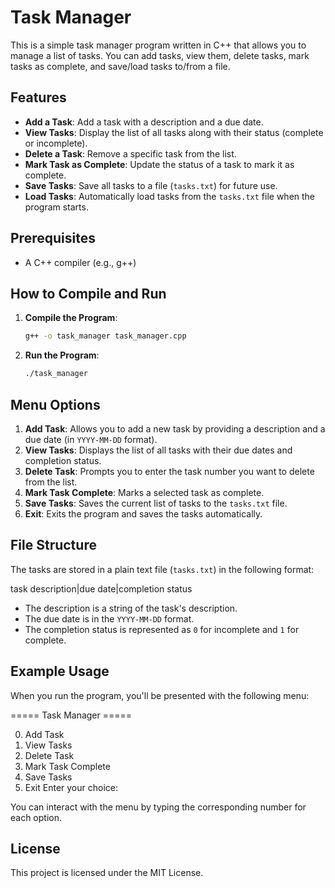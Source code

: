 # Task Manager

This is a simple task manager program written in C++ that allows you to manage a list of tasks. You can add tasks, view them, delete tasks, mark tasks as complete, and save/load tasks to/from a file.

## Features

- **Add a Task**: Add a task with a description and a due date.
- **View Tasks**: Display the list of all tasks along with their status (complete or incomplete).
- **Delete a Task**: Remove a specific task from the list.
- **Mark Task as Complete**: Update the status of a task to mark it as complete.
- **Save Tasks**: Save all tasks to a file (`tasks.txt`) for future use.
- **Load Tasks**: Automatically load tasks from the `tasks.txt` file when the program starts.

## Prerequisites

- A C++ compiler (e.g., g++)

## How to Compile and Run

1. **Compile the Program**:
    ```bash
    g++ -o task_manager task_manager.cpp

2. **Run the Program**:
    ```bash
    ./task_manager

## Menu Options

1. **Add Task**: Allows you to add a new task by providing a description and a due date (in `YYYY-MM-DD` format).
2. **View Tasks**: Displays the list of all tasks with their due dates and completion status.
3. **Delete Task**: Prompts you to enter the task number you want to delete from the list.
4. **Mark Task Complete**: Marks a selected task as complete.
5. **Save Tasks**: Saves the current list of tasks to the `tasks.txt` file.
0. **Exit**: Exits the program and saves the tasks automatically.

## File Structure

The tasks are stored in a plain text file (`tasks.txt`) in the following format:

task description|due date|completion status


- The description is a string of the task's description.
- The due date is in the `YYYY-MM-DD` format.
- The completion status is represented as `0` for incomplete and `1` for complete.

## Example Usage

When you run the program, you'll be presented with the following menu:

===== Task Manager =====

0. Add Task
1. View Tasks
2. Delete Task
3. Mark Task Complete
4. Save Tasks
5. Exit
Enter your choice:


You can interact with the menu by typing the corresponding number for each option.

## License

This project is licensed under the MIT License. 
